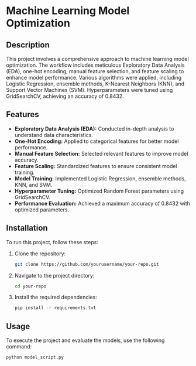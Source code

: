 # Machine Learning Model Optimization

## Description

This project involves a comprehensive approach to machine learning model optimization. The workflow includes meticulous Exploratory Data Analysis (EDA), one-hot encoding, manual feature selection, and feature scaling to enhance model performance. Various algorithms were applied, including Logistic Regression, ensemble methods, K-Nearest Neighbors (KNN), and Support Vector Machines (SVM). Hyperparameters were tuned using GridSearchCV, achieving an accuracy of 0.8432.

## Features

- **Exploratory Data Analysis (EDA):** Conducted in-depth analysis to understand data characteristics.
- **One-Hot Encoding:** Applied to categorical features for better model performance.
- **Manual Feature Selection:** Selected relevant features to improve model accuracy.
- **Feature Scaling:** Standardized features to ensure consistent model training.
- **Model Training:** Implemented Logistic Regression, ensemble methods, KNN, and SVM.
- **Hyperparameter Tuning:** Optimized Random Forest parameters using GridSearchCV.
- **Performance Evaluation:** Achieved a maximum accuracy of 0.8432 with optimized parameters.

## Installation

To run this project, follow these steps:

1. Clone the repository:
    ```bash
    git clone https://github.com/yourusername/your-repo.git
    ```
2. Navigate to the project directory:
    ```bash
    cd your-repo
    ```
3. Install the required dependencies:
    ```bash
    pip install -r requirements.txt
    ```

## Usage

To execute the project and evaluate the models, use the following command:

```bash
python model_script.py

